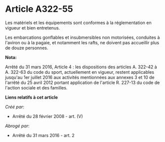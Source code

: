 # Article A322-55

Les matériels et les équipements sont conformes à la réglementation en vigueur et bien entretenus.

Les embarcations gonflables et insubmersibles non motorisées, conduites à l'aviron ou à la pagaie, et notamment les rafts, ne
doivent pas accueillir plus de douze personnes.

**Nota:**

Arrêté du 31 mars 2016, Article 4 :  les dispositions des articles A. 322-42 à A. 322-63 du code du sport, actuellement en
vigueur, restent applicables jusqu'au 1er juillet 2016 aux activités mentionnées aux annexes 3 et 10 de l'arrêté du 25 avril
2012 portant application de l'article R. 227-13 du code de l'action sociale et des familles.

**Liens relatifs à cet article**

_Créé par_:

  - Arrêté du 28 février 2008 - art. (V)

_Abrogé par_:

  - Arrêté du 31 mars 2016 - art. 2
